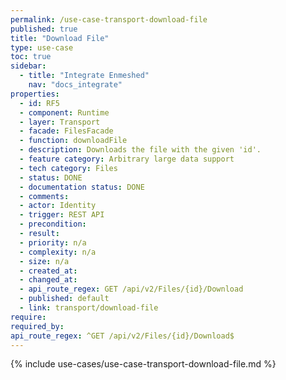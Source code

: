 ```yaml
---
permalink: /use-case-transport-download-file
published: true
title: "Download File"
type: use-case
toc: true
sidebar:
  - title: "Integrate Enmeshed"
    nav: "docs_integrate"
properties:
  - id: RF5
  - component: Runtime
  - layer: Transport
  - facade: FilesFacade
  - function: downloadFile
  - description: Downloads the file with the given 'id'.
  - feature category: Arbitrary large data support
  - tech category: Files
  - status: DONE
  - documentation status: DONE
  - comments:
  - actor: Identity
  - trigger: REST API
  - precondition:
  - result:
  - priority: n/a
  - complexity: n/a
  - size: n/a
  - created_at:
  - changed_at:
  - api_route_regex: GET /api/v2/Files/{id}/Download
  - published: default
  - link: transport/download-file
require:
required_by:
api_route_regex: ^GET /api/v2/Files/{id}/Download$
---
```


{% include use-cases/use-case-transport-download-file.md %}
